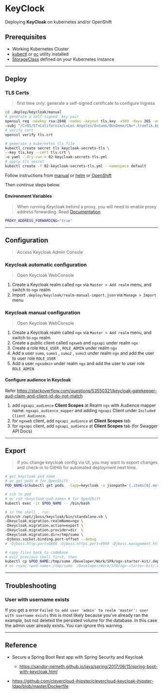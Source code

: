 # KeyClock

Deploying **KeyCloak** on kubernetes and/or OpenShift

## Prerequisites

- Working Kubernetes Cluster
- [kubectl](https://kubernetes.io/docs/tasks/tools/install-kubectl/) or [oc](https://docs.openshift.com/container-platform/3.11/cli_reference/get_started_cli.html) utility installed
- [StorageClass](https://kubernetes.io/docs/concepts/storage/storage-classes/) defined on your Kubernetes instance

---

## Deploy

### TLS Certs
> first time only: generate a self-signed certificate to configure Ingress 

```bash
cd .deploy/keycloak/manual
# generate a self-signed  key pair
openssl req -newkey rsa:2048 -nodes -keyout tls.key -x509 -days 365 -out tls.crt \
-subj "/C=US/ST=California/L=Los Angeles/O=Sumo/OU=Demo/CN=*.traefik.k8s/emailAddress=webmaster@traefik.k8s"
# verify cert
openssl verify tls.crt
```

```bash
# generate a kubernetes tls file
kubectl create secret tls keycloak-secrets-tls \
--key tls.key --cert tls.crt \
-o yaml --dry-run > 02-keycloak-secrets-tls.yml
# apply tls secret
kubectl create -f 02-keycloak-secrets-tls.yml --namespace default
```

Follow instructions from [manual](./manual) or [helm](./helm) or [OpenShift](./openshift)

Then continue steps below. 
 

#### Environment Variables

> When running Keycloak behind a proxy, you will need to enable proxy address forwarding.
> Read [Documentation](https://www.keycloak.org/docs/latest/server_installation/#_setting-up-a-load-balancer-or-proxy)

```bash
PROXY_ADDRESS_FORWARDING="true"
```

---

## Configuration

> Access Keycloak Admin Console
 
### Keycloak automatic configuration

> Open Keycloak WebConsole

1. Create a Keycloak realm called `ngx` via `Master > Add realm` menu, and switch to `ngx` realm
2. Import `.deploy/keycloak/realm-manual-import.json` via `Manage > Import` menu

### Keycloak manual configuration

> Open Keycloak WebConsole

1. Create a Keycloak realm called `ngx` via `Master > Add realm` menu, and switch to `ngx` realm
2. Create a public client called `ngxweb` and `ngxapi` under realm `ngx`
3. Create a role `ROLE_USER` , `ROLE_ADMIN` under realm `ngx`
4. Add a user `sumo`, `sumo1` , `sumo2` , `sumo3` under realm `ngx` and add the user to user role `ROLE_USER`
5. Add a user `ngxadmin` under realm `ngx` and add the user to user role `ROLE_ADMIN`

#### Configure audience in Keycloak

Refer https://stackoverflow.com/questions/53550321/keycloak-gatekeeper-aud-claim-and-client-id-do-not-match

1. add `ngxapi_audience` **Client Scopes** at Realm `ngx` with Audience mapper name: `ngxapi_audience_mapper` and adding `ngxapi` Client under `Included Client Audience`.
2. for `ngxweb` client, add `ngxapi_audience` at **Client Scopes** tab
3. for `ngxapi` client, add `ngxapi_audience` at **Client Scopes** tab (for Swagger API Docs)

---

## Export

> if you change keycloak config via UI,
> you may want to export changes and check-in to GitHib for automated deployment next time.

```bash
# get keycloak pod name
# oc get pods # for OpenShift
POD_NAME=$(kubectl get pods  -lapp=keycloak -o jsonpath='{.items[0].metadata.name}')

# ssh to pod
# oc rsh <keycloak-pod-name> # for OpenShift
kubectl exec -it $POD_NAME -- /bin/bash

# in the shell , run
/bin/sh /opt/jboss/keycloak/bin/standalone.sh \
-Dkeycloak.migration.realmName=ngx \
-Dkeycloak.migration.action=export \
-Dkeycloak.migration.provider=dir  \
-Dkeycloak.migration.dir=/tmp/sumo \
-Djboss.socket.binding.port-offset --debug
# -Djboss.http.port=8888 -Djboss.https.port=9999 -Djboss.management.http.port=7777

# copy files back to codebase
# exit previous shell first, then
kubectl cp $POD_NAME:/tmp/sumo /Developer/Work/SPA/ngx-starter-kit/.deploy/keycloak/realm-import
# oc rsync <pod-name>:/tmp/sumo  /Developer/Work/SPA/ngx-starter-kit/.deploy/keycloak # for OpenShift
```

---

## Troubleshooting

### User with username exists

If you get a error `Failed to add user 'admin' to realm 'master': user with username exists` this is most likely because
you've already ran the example, but not deleted the persisted volume for the database. In this case the admin user already
exists. You can ignore this warning.

---

## Reference

- Secure a Spring Boot Rest app with Spring Security and Keycloak

  - https://sandor-nemeth.github.io/java/spring/2017/06/15/spring-boot-with-keycloak.html

- https://github.com/clevercloud-jhipster/clevercloud-keycloak-jhipster-ldap/blob/master/Dockerfile
